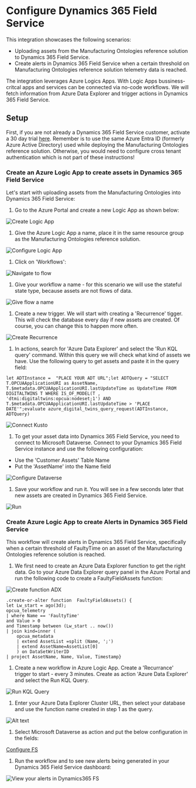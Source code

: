 # Configure Dynamics 365 Field Service

This integration showcases the following scenarios:

- Uploading assets from the Manufacturing Ontologies reference solution to Dynamics 365 Field Service.
- Create alerts in Dynamics 365 Field Service when a certain threshold on Manufacturing Ontologies reference solution telemetry data is reached.

The integration leverages Azure Logics Apps. With Logic Apps bussiness-critcal apps and services can be connected via no-code workflows. We will fetch information from Azure Data Explorer and trigger actions in Dynamics 365 Field Service.

## Setup

First, if you are not already a Dynamics 365 Field Service customer, activate a 30 day trial [here](https://dynamics.microsoft.com/en-us/field-service/field-service-management-software/free-trial). Remember is to use the same Azure Entra ID (formerly Azure Active Directory) used while deploying the Manufacturing Ontologies reference solution. Otherwise, you would need to configure cross tenant authentication which is not part of these instructions!

### Create an Azure Logic App to create assets in Dynamics 365 Field Service

Let's start with uploading assets from the Manufacturing Ontologies into Dynamics 365 Field Service:

1. Go to the Azure Portal and create a new Logic App as shown below:

  ![Create Logic App](img/createlogicapp.png)

1. Give the Azure Logic App a name, place it in the same resource group as the Manufacturing Ontologies reference solution.

  ![Configure Logic App](img/configurelogicapp.png)

1. Click on 'Workflows':

  ![Navigate to flow](img/createlogicappflow.png)

1. Give your workflow a name - for this scenario we will use the stateful state type, because assets are not flows of data.

  ![Give flow a name](img/createlogicappflow2.png)

1. Create a new trigger. We will start with creating a 'Recurrence' tigger. This will check the database every day if new assets are created. Of course, you can change this to happen more often.

  ![Create Recurrence](img/flow2scheduler.png)

1. In actions, search for 'Azure Data Explorer' and select the 'Run KQL query' command. Within this query we will check what kind of assets we have. Use the following query to get assets and paste it in the query field:

  ```TEXT
  let ADTInstance =  "PLACE YOUR ADT URL";let ADTQuery = "SELECT T.OPCUAApplicationURI as AssetName, T.$metadata.OPCUAApplicationURI.lastUpdateTime as UpdateTime FROM DIGITALTWINS T WHERE IS_OF_MODEL(T , 'dtmi:digitaltwins:opcua:nodeset;1') AND T.$metadata.OPCUAApplicationURI.lastUpdateTime > 'PLACE DATE'";evaluate azure_digital_twins_query_request(ADTInstance, ADTQuery)
  ```

![Connect Kusto](img/designerkqlquery2.png)

1. To get your asset data into Dynamics 365 Field Service, you need to connect to Microsoft Dataverse. Connect to your Dynamics 365 Field Service instance and use the following configuration:

- Use the 'Customer Assets' Table Name
- Put the 'AssetName' into the Name field

![Configure Dataverse](img/designerkqlquery3.png)

1. Save your workflow and run it. You will see in a few seconds later that new assets are created in Dynamics 365 Field Service.

  ![Run](img/runflow.png)

### Create Azure Logic App to create Alerts in Dynamics 365 Field Service

This workflow will create alerts in Dynamics 365 Field Service, specifically when a certain threshold of FaultyTime on an asset of the Manufacturing Ontologies reference solution is reached.

1. We first need to create an Azure Data Explorer function to get the right data. Go to your Azure Data Explorer query panel in the Azure Portal and run the following code to create a FaultyFieldAssets function:

  ![Create function ADX](img/adxquery.png)

   ```TEXT
   .create-or-alter function  FaultyFieldAssets() {  
   let Lw_start = ago(3d);
   opcua_telemetry
   | where Name == 'FaultyTime'
   and Value > 0
   and Timestamp between (Lw_start .. now())
   | join kind=inner (
       opcua_metadata
       | extend AssetList =split (Name, ';')
       | extend AssetName=AssetList[0]
       ) on DataSetWriterID
   | project AssetName, Name, Value, Timestamp}
   ```

1. Create a new workflow in Azure Logic App. Create a 'Recurrance' trigger to start - every 3 minutes. Create as action 'Azure Data Explorer' and select the Run KQL Query.

  ![Run KQL Query](img/flow2kqleury.png)

1. Enter your Azure Data Explorer Cluster URL, then select your database and use the function name created in step 1 as the query.

  ![Alt text](img/flow2adx.png)

1. Select Microsoft Dataverse as action and put the below configuration in the fields:

  [Configure FS](img/flow2fieldservices.png)

1. Run the workflow and to see new alerts being generated in your Dynamics 365 Field Service dashboard:

  ![View your alerts in Dynamics365 FS](img/dynamicsiotalerts.png)
